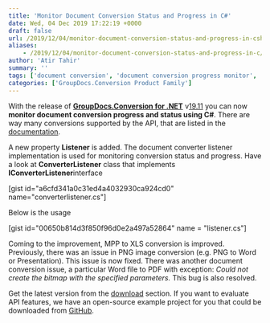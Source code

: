 ```yaml
---
title: 'Monitor Document Conversion Status and Progress in C#'
date: Wed, 04 Dec 2019 17:22:19 +0000
draft: false
url: /2019/12/04/monitor-document-conversion-status-and-progress-in-csharp/
aliases:
    - /2019/12/04/monitor-document-conversion-status-and-progress-in-c/
author: 'Atir Tahir'
summary: ''
tags: ['document conversion', 'document conversion progress monitor', 'monitor conversion progress in Csharp', 'monitor conversion status']
categories: ['GroupDocs.Conversion Product Family']
---
```


With the release of **[GroupDocs.Conversion for .NET](https://products.groupdocs.com/conversion/net)** v[19.11](https://docs.groupdocs.com/display/conversionnet/GroupDocs.Conversion+for+.NET+19.11+Release+Notes) you can now **monitor document conversion progress and status using C#**. There are way many conversions supported by the API, that are listed in the [documentation](https://docs.groupdocs.com/conversion/net/supported-document-formats/).

A new property **Listener** is added. The document converter listener implementation is used for monitoring conversion status and progress. Have a look at **ConverterListener** class that implements **IConverterListener**interface

\[gist id="a6cfd341a0c31ed4a4032930ca924cd0" name="converterlistener.cs"\]

Below is the usage

\[gist id="00650b814d3f850f96d0e2a497a52864" name = "listener.cs"\]

Coming to the improvement, MPP to XLS conversion is improved. Previously, there was an issue in PNG image conversion (e.g. PNG to Word or Presentation). This issue is now fixed. There was another document conversion issue, a particular Word file to PDF with exception: _Could not create the bitmap with the specified parameters._ This bug is also resolved.

Get the latest version from the [download](https://downloads.groupdocs.com/conversion/net) section. If you want to evaluate API features, we have an open-source example project for you that could be downloaded from [GitHub](https://github.com/groupdocs-conversion/GroupDocs.Conversion-for-.NET).




